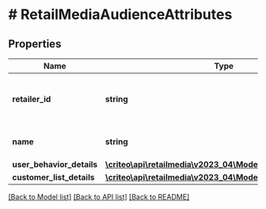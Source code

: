 # # RetailMediaAudienceAttributes

## Properties

Name | Type | Description | Notes
------------ | ------------- | ------------- | -------------
**retailer_id** | **string** | ID of the retailer associated with this audience |
**name** | **string** | Name of the audience. |
**user_behavior_details** | [**\criteo\api\retailmedia\v2023_04\Model\UserBehaviorDetails**](UserBehaviorDetails.md) |  | [optional]
**customer_list_details** | [**\criteo\api\retailmedia\v2023_04\Model\CustomerListDetails**](CustomerListDetails.md) |  | [optional]

[[Back to Model list]](../../README.md#models) [[Back to API list]](../../README.md#endpoints) [[Back to README]](../../README.md)
